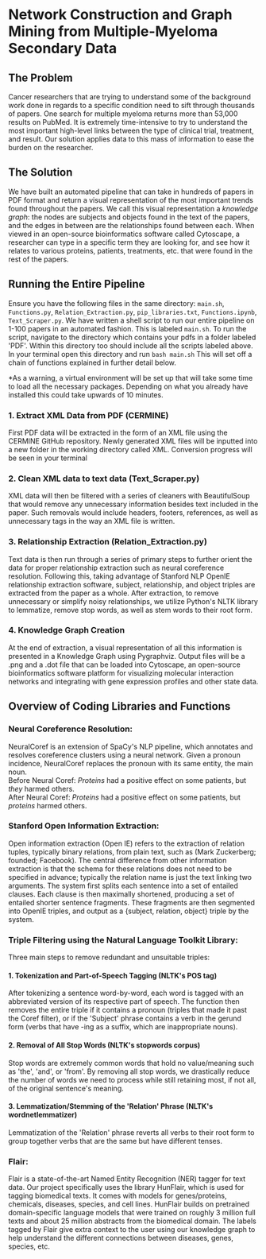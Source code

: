 # Network Construction and Graph Mining from Multiple-Myeloma Secondary Data

## The Problem

Cancer researchers that are trying to understand some of the background work done in regards to a specific condition need to sift through thousands of papers. One search for multiple myeloma returns more than 53,000 results on PubMed. 
It is extremely time-intensive to try to understand the most important high-level links between the type of clinical trial, treatment, and result. Our solution applies data to this mass of information to ease the burden on the researcher.

## The Solution

We have built an automated pipeline that can take in hundreds of papers in PDF format and return a visual representation of the most important trends found throughout the papers. We call this visual representation a *knowledge graph*: the nodes are subjects and objects found in the text of the papers, and the edges in between are the relationships found between each. When viewed in an open-source bioinformatics software called Cytoscape, a researcher can type in a specific term they are looking for, and see how it relates to various proteins, patients, treatments, etc. that were found in the rest of the papers.

## Running the Entire Pipeline

Ensure you have the following files in the same directory: ```main.sh```, ```Functions.py```, ```Relation_Extraction.py```, ```pip_libraries.txt```, ```Functions.ipynb```, ```Text_Scraper.py```. 
We have written a shell script to run our entire pipeline on 1-100 papers in an automated fashion. This is labeled ```main.sh```. To run the script, navigate to the directory which contains your pdfs in a folder labeled 'PDF'. Within this directory too should include all the scripts labeled above. In your terminal open this directory and run ```bash main.sh``` This will set off a chain of functions explained in further detail below. 

*As a warning, a virtual environment will be set up that will take some time to load all the necessary packages. Depending on what you already have installed this could take upwards of 10 minutes. 

### 1. Extract XML Data from PDF (CERMINE)
First PDF data will be extracted in the form of an XML file using the CERMINE GitHub repository. Newly generated XML files will be inputted into a new folder       in the working directory called XML. Conversion progress will be seen in your terminal
### 2. Clean XML data to text data (Text_Scraper.py)
XML data will then be filtered with a series of cleaners with BeautifulSoup that would remove any unnecessary information besides text included in the             paper. Such removals would include headers, footers, references, as well as unnecessary tags in the way an XML file is written.
### 3. Relationship Extraction (Relation_Extraction.py)
Text data is then run through a series of primary steps to further orient the data for proper relationship extraction such as neural coreference                 resolution. Following this, taking advantage of Stanford NLP OpenIE relationship extraction software, subject, relationship, and object triples are               extracted from the paper as a whole. After extraction, to remove unnecessary or simplify noisy relationships, we utilize Python's NLTK library to                 lemmatize, remove stop words, as well as stem words to their root form. 
### 4. Knowledge Graph Creation
At the end of extraction, a visual representation of all this information is presented in a Knowledge Graph using Pygraphviz. Output files will be a .png
and a .dot file that can be loaded into Cytoscape, an open-source bioinformatics software platform for visualizing molecular interaction networks and
integrating with gene expression profiles and other state data. 



## Overview of Coding Libraries and Functions

### Neural Coreference Resolution:
NeuralCoref is an extension of SpaCy's NLP pipeline, which annotates and resolves coreference clusters using a neural network. Given a pronoun incidence, NeuralCoref replaces the pronoun with its same entity, the main noun.\
Before Neural Coref: *Proteins* had a positive effect on some patients, but *they* harmed others.\
After Neural Coref: *Proteins* had a positive effect on some patients, but *proteins* harmed others.

### Stanford Open Information Extraction:
Open information extraction (Open IE) refers to the extraction of relation tuples, typically binary relations, from plain text, such as (Mark Zuckerberg; founded; Facebook). The central difference from other information extraction is that the schema for these relations does not need to be specified in advance; typically the relation name is just the text linking two arguments. The system first splits each sentence into a set of entailed clauses. Each clause is then maximally shortened, producing a set of entailed shorter sentence fragments. These fragments are then segmented into OpenIE triples, and output as a {subject, relation, object} triple by the system.

### Triple Filtering using the Natural Language Toolkit Library:
Three main steps to remove redundant and unsuitable triples:
#### 1. Tokenization and Part-of-Speech Tagging (NLTK's POS tag)
After tokenizing a sentence word-by-word, each word is tagged with an abbreviated version of its respective part of speech. The function then removes the entire triple if it contains a pronoun (triples that made it past the Coref filter), or if the 'Subject' phrase contains a verb in the gerund form (verbs that have -ing as a suffix, which are inappropriate nouns).
#### 2. Removal of All Stop Words (NLTK's stopwords corpus)
Stop words are extremely common words that hold no value/meaning such as 'the', 'and', or 'from'. By removing all stop words, we drastically reduce the number of words we need to process while still retaining most, if not all, of the original sentence's meaning.
#### 3. Lemmatization/Stemming of the 'Relation' Phrase (NLTK's wordnetlemmatizer)
Lemmatization of the 'Relation' phrase reverts all verbs to their root form to group together verbs that are the same but have different tenses.

### Flair: 
Flair is a state-of-the-art Named Entity Recognition (NER) tagger for text data. Our project specifically uses the library HunFlair, which is used for tagging biomedical texts. It comes with models for genes/proteins, chemicals, diseases, species, and cell lines. HunFlair builds on pretrained domain-specific language models that were trained on roughly 3 million full texts and about 25 million abstracts from the biomedical domain. The labels tagged by Flair give extra context to the user using our knowledge graph to help understand the different connections between diseases, genes, species, etc.
